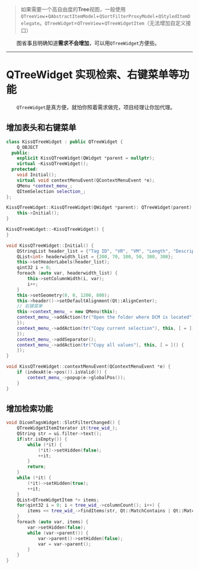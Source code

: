 > 如果需要一个高自由度的**Tree**视图，一般使用`QTreeView`+`QAbstractItemModel`+`QSortFilterProxyModel`+`QStyledItemDelegate`。`QTreeWidget`=`QTreeView`+`QTreeWidgetItem`（无法增加自定义接口）


&emsp;&emsp;图省事且明确知道**需求不会增加**，可以用`QTreeWidget`方便些。



---


# QTreeWidget 实现检索、右键菜单等功能


&emsp;&emsp;`QTreeWidget`是真方便，就怕你照着需求做完，项目经理让你加代理。


## 增加表头和右键菜单


```cpp
class KissQTreeWidget : public QTreeWidget {
    Q_OBJECT
  public:
    explicit KissQTreeWidget(QWidget *parent = nullptr);
    virtual ~KissQTreeWidget();
  protected:
    void Initial();
    virtual void contextMenuEvent(QContextMenuEvent *e);
    QMenu *context_menu_;
    QItemSelection selection_;
};
```
```cpp
KissQTreeWidget::KissQTreeWidget(QWidget *parent): QTreeWidget(parent) {
    this->Initial();
}

KissQTreeWidget::~KissQTreeWidget() {
}

void KissQTreeWidget::Initial() {
    QStringList header_list = {"Tag ID", "VR", "VM", "Length", "Description", "value"};
    QList<int> headerwidth_list = {200, 70, 100, 50, 300, 300};
    this->setHeaderLabels(header_list);
    qint32 i = 0;
    foreach (auto var, headerwidth_list) {
        this->setColumnWidth(i, var);
        i++;
    }
    this->setGeometry(0, 0, 1200, 800);
    this->header()->setDefaultAlignment(Qt::AlignCenter);
    // 右键菜单
    this->context_menu_ = new QMenu(this);
    context_menu_->addAction(tr("Open the folder where DCM is located"), this, [ = ]() {
    });
    context_menu_->addAction(tr("Copy current selection"), this, [ = ]() {
    });
    context_menu_->addSeparator();
    context_menu_->addAction(tr("Copy all values"), this, [ = ]() {
    });
}

void KissQTreeWidget::contextMenuEvent(QContextMenuEvent *e) {
    if (indexAt(e->pos()).isValid()) {
        context_menu_->popup(e->globalPos());
    }
}
```


## 增加检索功能

```cpp
void DicomTagsWidget::SlotFilterChanged() {
    QTreeWidgetItemIterator it(tree_wid_);
    QString str = ui.filter->text();
    if(str.isEmpty()) {
        while (*it) {
            (*it)->setHidden(false);
            ++it;
        }
        return;
    }
    while (*it) {
        (*it)->setHidden(true);
        ++it;
    }
    QList<QTreeWidgetItem *> items;
    for(qint32 i = 0; i < tree_wid_->columnCount(); i++) {
        items << tree_wid_->findItems(str, Qt::MatchContains | Qt::MatchRecursive, i);
    }
    foreach (auto var, items) {
        var->setHidden(false);
        while (var->parent()) {
            var->parent()->setHidden(false);
            var = var->parent();
        }
    }
}

```




















